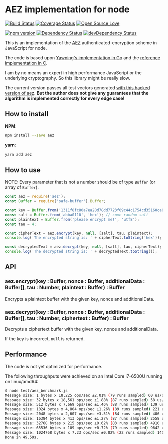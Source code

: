 # AEZ implementation for node

[![Build Status](https://travis-ci.org/guggero/aez.svg?branch=master)](https://travis-ci.org/guggero/aez)
[![Coverage Status](https://coveralls.io/repos/github/guggero/aez/badge.svg?branch=master)](https://coveralls.io/github/guggero/aez?branch=master)
[![Open Source Love](https://badges.frapsoft.com/os/mit/mit.svg?v=102)](https://github.com/ellerbrock/open-source-badge/)

[![npm version](https://badge.fury.io/js/aez.svg)](https://badge.fury.io/js/aez)
[![Dependency Status](https://david-dm.org/guggero/aez.svg)](https://david-dm.org/guggero/aez)
[![devDependency Status](https://david-dm.org/guggero/aez/dev-status.svg)](https://david-dm.org/guggero/aez#info=devDependencies)

This is an implementation of the [AEZ](http://web.cs.ucdavis.edu/~rogaway/aez/) authenticated-encryption scheme in JavaScript for node.

The code is based upon [Yawning's implementation in Go](https://github.com/Yawning/aez) and the
[reference implementation in C](http://web.cs.ucdavis.edu/~rogaway/aez/code/v5/aez5_software.zip). 

I am by no means an expert in high performance JavaScript or the underlying cryptography. So this library might be really slow.

The current version passes all test vectors generated [with this hacked version of aez](https://github.com/nmathewson/aez_test_vectors).
**But the author does not give any guarantees that the algorithm is implemented correctly for every edge case!**

## How to install

**NPM**:
```bash
npm install --save aez
```

**yarn**:
```bash
yarn add aez
```

## How to use

NOTE: Every parameter that is not a number should be of type `Buffer` (or array of `Buffer`).

```javascript
const aez = require('aez');
const Buffer = require('safe-buffer').Buffer;

const key = Buffer.from('1311f8fc80a7ea28d78dd7723f09c44c1754cd35160ca8e7133ae3d7f636a19a', 'hex'); // sha256 of 'my-secret-key', but you should use a key derivation function like scrypt or PBKDF2!
const salt = Buffer.from('abba0110', 'hex'); // some random salt
const plaintext = Buffer.from('please encrypt me!', 'utf8');
const tau = 4;

const cipherText = aez.encrypt(key, null, [salt], tau, plaintext);
console.log('The encrypted string is: ' + cipherText.toString('hex'));

const decryptedText = aez.decrypt(key, null, [salt], tau, cipherText);
console.log('The decrypted string is: ' + decryptedText.toString());
```

## API

### aez.encrypt(key : Buffer, nonce : Buffer, additionalData : Buffer[], tau : Number, plaintext : Buffer) : Buffer
Encrypts a plaintext buffer with the given key, nonce and additionalData.

### aez.decrypt(key : Buffer, nonce : Buffer, additionalData : Buffer[], tau : Number, ciphertext : Buffer) : Buffer
Decrypts a ciphertext buffer with the given key, nonce and additionalData.

If the key is incorrect, `null` is returned.

## Performance

The code is not yet optimized for performance.

The following throughputs were achieved on an Intel Core i7-6500U running on linux/amd64:

```bash
$ node test/aez_benchmark.js
Message size: 1 bytes x 18,225 ops/sec ±2.01% (79 runs sampled) 60 us/op 16.3 kB/s
Message size: 32 bytes x 18,561 ops/sec ±1.88% (87 runs sampled) 58 us/op 540.6 kB/s
Message size: 512 bytes x 7,669 ops/sec ±1.46% (88 runs sampled) 139 us/op 3.5 MB/s
Message size: 1024 bytes x 4,804 ops/sec ±1.26% (89 runs sampled) 221 us/op 4.4 MB/s
Message size: 2048 bytes x 2,607 ops/sec ±3.51% (84 runs sampled) 406 us/op 4.8 MB/s
Message size: 16384 bytes x 413 ops/sec ±1.27% (87 runs sampled) 2558 us/op 6.1 MB/s
Message size: 32768 bytes x 215 ops/sec ±0.62% (83 runs sampled) 4910 us/op 6.4 MB/s
Message size: 65536 bytes x 109 ops/sec ±0.72% (79 runs sampled) 9642 us/op 6.5 MB/s
Message size: 1024768 bytes x 7.23 ops/sec ±0.82% (22 runs sampled) 140133 us/op 7.0 MB/s
Done in 49.59s.
```
